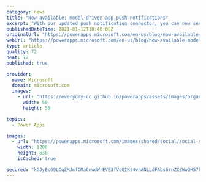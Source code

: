 ```yaml
---
category: news
title: "Now available: model-driven app push notifications"
excerpt: "With our updated push notification connector, you can now send push notifications to model-driven apps with Power Automate. These notifications can direct users straight to a specific page or section of your app &#8211; like the relevant entity view or form. Use any of the hundreds of pre-built connectors"
publishedDateTime: 2021-01-12T10:40:00Z
originalUrl: "https://powerapps.microsoft.com/en-us/blog/now-available-model-driven-app-push-notifications/"
webUrl: "https://powerapps.microsoft.com/en-us/blog/now-available-model-driven-app-push-notifications/"
type: article
quality: 72
heat: 72
published: true

provider:
  name: Microsoft
  domain: microsoft.com
  images:
    - url: "https://everyday-cc.github.io/powerapps/assets/images/organizations/microsoft.com-50x50.jpg"
      width: 50
      height: 50

topics:
  - Power Apps

images:
  - url: "https://powerapps.microsoft.com/images/shared/social/social-share-post-ignite.png"
    width: 1200
    height: 630
    isCached: true

secured: "kGJyEc09LCqZMJmfOMaCnwdWrEVE3fVcQIKt4vhANLLdFAbs6rnZCZWwQH57kbO0mC5AA/rhfmDiplshfwN9iDJJ4OlhDcvr5lQ0ZydDhUfjHo+k/Y2uRFBBI8KDw/jfeWYptI76PA4c6I+QfcaLVpCS/AcVGkGAEiieaarUm5ZFsu9vsdR8Z6aL8KC/t3noQ9KNNwLXbb4Lq+DLUo9Ldb9Cwi8UbyproWD/TohQSMFaeGd9AeiCkuhZ9f5/EVBrs/6YyEnVL7zSvl43/vkC3pcfCRNkIKaE8uOMG3Eg7VZ3K2bIeubpg9onHMNU0wEJBQehEdDY+ypA5BAVUlnePyC9AK8pB5juMBsE/WJq6pE=;6rTdhv9DFiM67WltNoAJeA=="
---
```


